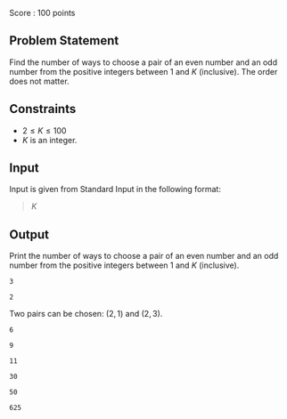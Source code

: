 Score : $100$ points

## Problem Statement

Find the number of ways to choose a pair of an even number and an odd number from the positive integers between $1$ and $K$ (inclusive). The order does not matter.

## Constraints

- $2\leq K\leq 100$
- $K$ is an integer.

## Input

Input is given from Standard Input in the following format:

> $K$

## Output

Print the number of ways to choose a pair of an even number and an odd number from the positive integers between $1$ and $K$ (inclusive).

```input1
3
```

```output1
2
```

Two pairs can be chosen: $(2,1)$ and $(2,3)$.

```input2
6
```

```output2
9
```

```input3
11
```

```output3
30
```

```input4
50
```

```output4
625
```